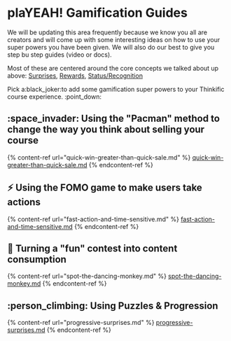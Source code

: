 # plaYEAH! Gamification Guides

We will be updating this area frequently because we know you all are creators and will come up with some interesting ideas on how to use your super powers you have been given. We will also do our best to give you step bu step guides (video or docs).

Most of these are centered around the core concepts we talked about up above: [Surprises](./#surprises), [Rewards](./#rewards), [Status/Recognition](./#status-and-recognition)

Pick a:black\_joker:to add some gamification super powers to your Thinkific course experience. :point\_down:&#x20;

## :space\_invader: Using the "Pacman" method to change the way you think about selling your course

{% content-ref url="quick-win-greater-than-quick-sale.md" %}
[quick-win-greater-than-quick-sale.md](quick-win-greater-than-quick-sale.md)
{% endcontent-ref %}

## :zap: Using the FOMO game to make users take actions

{% content-ref url="fast-action-and-time-sensitive.md" %}
[fast-action-and-time-sensitive.md](fast-action-and-time-sensitive.md)
{% endcontent-ref %}

## :monkey: Turning a "fun" contest into content consumption

{% content-ref url="spot-the-dancing-monkey.md" %}
[spot-the-dancing-monkey.md](spot-the-dancing-monkey.md)
{% endcontent-ref %}

## :person\_climbing: Using Puzzles & Progression

{% content-ref url="progressive-surprises.md" %}
[progressive-surprises.md](progressive-surprises.md)
{% endcontent-ref %}

